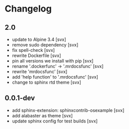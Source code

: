 # Changelog

## 2.0
- update to Alpine 3.4 [svx]
- remove sudo dependency [svx]
- fix spell-check [svx]
- rewrite Dockerfile [svx]
- pin all versions we install with pip [svx]
- rename '.dockerfunc' -> '.mrdocsfunc' [svx]
- rewrite 'mrdocsfunc' [svx]
- add 'help function' to '.mrdocsfunc' [svx]
- change to sphinx rtd theme [svx]

## 0.0.1-dev
- add sphinx-extension: sphinxcontrib-osexample [svx]
- add alabaster as theme [svx]
- update sphinx config for test builds [svx]


